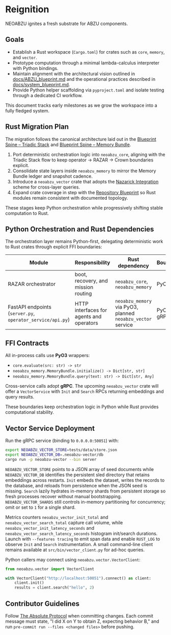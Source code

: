 # Reignition

NEOABZU ignites a fresh substrate for ABZU components.

## Goals
- Establish a Rust workspace (`Cargo.toml`) for crates such as `core`, `memory`, and `vector`.
- Prototype computation through a minimal lambda-calculus interpreter with Python bindings.
- Maintain alignment with the architectural vision outlined in [docs/ABZU_blueprint.md](../docs/ABZU_blueprint.md) and
  the operational practices described in [docs/system_blueprint.md](../docs/system_blueprint.md).
- Provide Python helper scaffolding via `pyproject.toml` and isolate testing through a dedicated CI workflow.

This document tracks early milestones as we grow the workspace into a fully fledged system.

## Rust Migration Plan

The migration follows the canonical architecture laid out in the
[Blueprint Spine – Triadic Stack](../docs/blueprint_spine.md#triadic-stack)
and [Blueprint Spine – Memory Bundle](../docs/blueprint_spine.md#memory-bundle).

1. Port deterministic orchestration logic into `neoabzu_core`, aligning with the
   Triadic Stack flow to keep operator → RAZAR → Crown boundaries explicit.
2. Consolidate state layers inside `neoabzu_memory` to mirror the Memory Bundle
   ledger and snapshot cadence.
3. Introduce a `neoabzu_vector` crate that adopts the
   [Nazarick Integration](../docs/blueprint_spine.md#nazarick-integration-with-crown-and-razar)
   scheme for cross-layer queries.
4. Expand crate coverage in step with the
   [Repository Blueprint](../docs/blueprint_spine.md#repository-blueprint) so
   Rust modules remain consistent with documented topology.

These stages keep Python orchestration while progressively shifting stable
computation to Rust.

## Python Orchestration and Rust Dependencies

The orchestration layer remains Python-first, delegating deterministic work to
Rust crates through explicit FFI boundaries:

| Module | Responsibility | Rust dependency | Boundary |
| --- | --- | --- | --- |
| RAZAR orchestrator | boot, recovery, and mission routing | `neoabzu_core`, `neoabzu_memory` | PyO3 |
| FastAPI endpoints (`server.py`, `operator_service/api.py`) | HTTP interfaces for agents and operators | `neoabzu_memory` via PyO3, planned `neoabzu_vector` service | PyO3 / gRPC |

## FFI Contracts

All in-process calls use **PyO3** wrappers:

- `core.evaluate(src: str) -> str`
- `neoabzu_memory.MemoryBundle.initialize() -> Dict[str, str]`
- `neoabzu_memory.MemoryBundle.query(text: str) -> Dict[str, Any]`

Cross-service calls adopt **gRPC**. The upcoming `neoabzu_vector` crate will
offer a `VectorService` with `Init` and `Search` RPCs returning embeddings and
query results.

These boundaries keep orchestration logic in Python while Rust provides
computational stability.

## Vector Service Deployment

Run the gRPC service (binding to `0.0.0.0:50051`) with:

```bash
export NEOABZU_VECTOR_STORE=tests/data/store.json
export NEOABZU_VECTOR_DB=.neoabzu-vector/db
cargo run -p neoabzu-vector --bin server
```

`NEOABZU_VECTOR_STORE` points to a JSON array of seed documents while
`NEOABZU_VECTOR_DB` identifies the persistent sled directory that retains
embeddings across restarts. `Init` embeds the dataset, writes the
records to the database, and reloads from persistence when the JSON seed
is missing. `Search` lazily hydrates in-memory shards from persistent
storage so fresh processes recover without manual bootstrapping.
`NEOABZU_VECTOR_SHARDS` still controls in-memory partitioning for
concurrency; omit or set to `1` for a single shard.

Metrics counters `neoabzu_vector_init_total` and
`neoabzu_vector_search_total` capture call volume, while
`neoabzu_vector_init_latency_seconds` and
`neoabzu_vector_search_latency_seconds` histogram init/search durations.
Launch with `--features tracing` to emit span data and enable `RUST_LOG`
to observe `Init` and `Search` instrumentation. A small command-line
client remains available at `src/bin/vector_client.py` for ad-hoc
queries.

Python callers may connect using `neoabzu.vector.VectorClient`:

```python
from neoabzu.vector import VectorClient

with VectorClient("http://localhost:50051").connect() as client:
    client.init()
    results = client.search("hello", 2)
```

## Contributor Guidelines

Follow [The Absolute Protocol](../docs/The_Absolute_Protocol.md) when committing
changes. Each commit message must state, "I did X on Y to obtain Z, expecting
behavior B," and run `pre-commit run --files <changed files>` before pushing.
